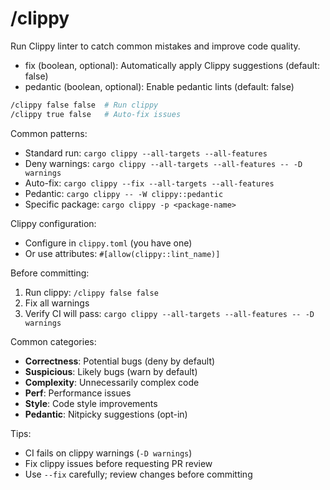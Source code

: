 # /clippy

Run Clippy linter to catch common mistakes and improve code quality.

- fix (boolean, optional): Automatically apply Clippy suggestions (default: false)
- pedantic (boolean, optional): Enable pedantic lints (default: false)

```bash
/clippy false false  # Run clippy
/clippy true false   # Auto-fix issues
```

Common patterns:
- Standard run: `cargo clippy --all-targets --all-features`
- Deny warnings: `cargo clippy --all-targets --all-features -- -D warnings`
- Auto-fix: `cargo clippy --fix --all-targets --all-features`
- Pedantic: `cargo clippy -- -W clippy::pedantic`
- Specific package: `cargo clippy -p <package-name>`

Clippy configuration:
- Configure in `clippy.toml` (you have one)
- Or use attributes: `#[allow(clippy::lint_name)]`

Before committing:
1. Run clippy: `/clippy false false`
2. Fix all warnings
3. Verify CI will pass: `cargo clippy --all-targets --all-features -- -D warnings`

Common categories:
- **Correctness**: Potential bugs (deny by default)
- **Suspicious**: Likely bugs (warn by default)
- **Complexity**: Unnecessarily complex code
- **Perf**: Performance issues
- **Style**: Code style improvements
- **Pedantic**: Nitpicky suggestions (opt-in)

Tips:
- CI fails on clippy warnings (`-D warnings`)
- Fix clippy issues before requesting PR review
- Use `--fix` carefully; review changes before committing


